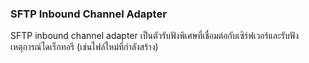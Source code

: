 
### SFTP Inbound Channel Adapter

SFTP inbound channel adapter เป็นตัวรับฟังพิเศษที่เชื่อมต่อกับเซิร์ฟเวอร์และรับฟังเหตุการณ์ไดเร็กทอรี (เช่นไฟล์ใหม่ที่กำลังสร้าง) 

